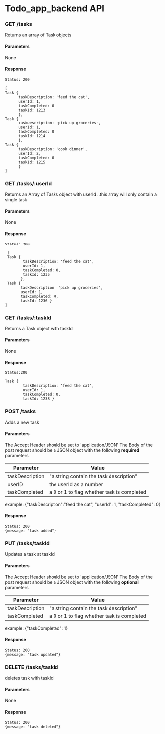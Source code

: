 # Todo_app_backend API

### GET /tasks
Returns an array of Task objects
#### Parameters
None
#### Response
```
Status: 200

[ 
Task {
      taskDescription: 'feed the cat',
      userId: 1,
      taskCompleted: 0,
      taskId: 1213
      },
Task {
      taskDescription: 'pick up groceries',
      userId: 1,
      taskCompleted: 0,
      taskId: 1214 
      },
Task {
      taskDescription: 'cook dinner',
      userId: 2,
      taskCompleted: 0,
      taskId: 1215
      } 
]

```

### GET /tasks/:userId
Returns an Array of Tasks object with userId ..this array will only contain a single task
#### Parameters
None
#### Response
```
Status: 200

 [ 
 Task {
        taskDescription: 'feed the cat',
        userId: 1,
        taskCompleted: 0,
        taskId: 1235 
       },
 Task {
       taskDescription: 'pick up groceries',
       userId: 1,
       taskCompleted: 0,
       taskId: 1236 } 
]
```

### GET /tasks/:taskId
Returns a Task object with taskId 
#### Parameters
None
#### Response
```
Status:200

Task {
        taskDescription: 'feed the cat',
        userId: 1,
        taskCompleted: 0,
        taskId: 1238 }
```

### POST /tasks
Adds a new task
#### Parameters
The Accept Header should be set to 'application/JSON'
The Body of the post request should be a JSON object with the following **required** parameters

| Parameter | Value |
| ----------|-------- |
| taskDescription | "a string contain the task description" |
| userID | the userId as a number |
| taskCompleted | a 0 or 1 to flag whether task is completed |

example: {"taskDescription":"feed the cat", "userId": 1, "taskCompleted": 0}

#### Response
```
Status: 200
{message: "task added"}
```

### PUT /tasks/taskId
Updates a task at taskId
#### Parameters
The Accept Header should be set to 'application/JSON'
The Body of the post request should be a JSON object with the following **optional** parameters

| Parameter | Value |
| ----------|-------- |
| taskDescription | "a string contain the task description" |
| taskCompleted | a 0 or 1 to flag whether task is completed |

example: {"taskCompleted": 1}

#### Response
```
Status: 200
{message: "task updated"}
```
### DELETE /tasks/taskId
deletes task with taskId
#### Parameters
None

#### Response
```
Status: 200
{message: "task deleted"}
```

